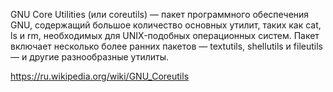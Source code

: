 GNU Core Utilities (или coreutils) — пакет программного обеспечения GNU, содержащий большое количество основных утилит, таких как cat, ls и rm, необходимых для UNIX-подобных операционных систем. Пакет включает несколько более ранних пакетов — textutils, shellutils и fileutils — и другие разнообразные утилиты.

https://ru.wikipedia.org/wiki/GNU_Coreutils